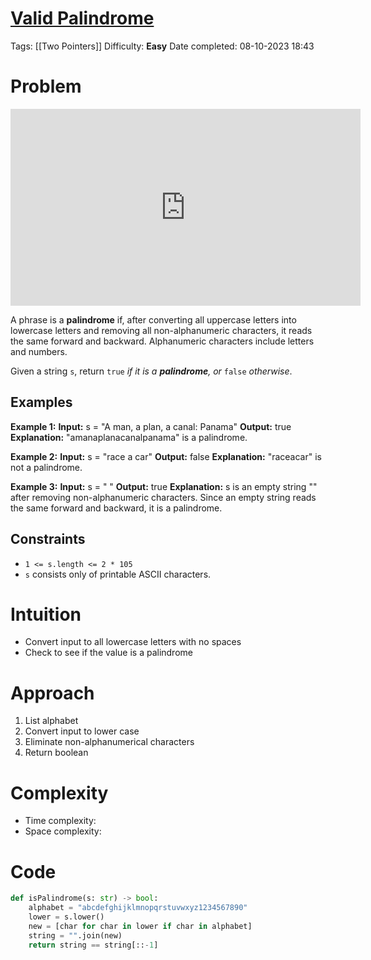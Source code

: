 # [Valid Palindrome](https://leetcode.com/problems/valid-palindrome/)
Tags: [[Two Pointers]]
Difficulty: **Easy**
Date completed: 08-10-2023 18:43
# Problem
<iframe width="560" height="315" src="https://www.youtube.com/embed/jJXJ16kPFWg?si=nxAIPJaAU0OaMUj4" title="YouTube video player" frameborder="0" allow="accelerometer; autoplay; clipboard-write; encrypted-media; gyroscope; picture-in-picture; web-share" allowfullscreen></iframe>

A phrase is a **palindrome** if, after converting all uppercase letters into lowercase letters and removing all non-alphanumeric characters, it reads the same forward and backward. Alphanumeric characters include letters and numbers.

Given a string `s`, return `true` _if it is a **palindrome**, or_ `false` _otherwise_.
## Examples
**Example 1:**
**Input:** s = "A man, a plan, a canal: Panama"
**Output:** true
**Explanation:** "amanaplanacanalpanama" is a palindrome.

**Example 2:**
**Input:** s = "race a car"
**Output:** false
**Explanation:** "raceacar" is not a palindrome.

**Example 3:**
**Input:** s = " "
**Output:** true
**Explanation:** s is an empty string "" after removing non-alphanumeric characters.
Since an empty string reads the same forward and backward, it is a palindrome.
## Constraints
- `1 <= s.length <= 2 * 105`
- `s` consists only of printable ASCII characters.
# Intuition
- Convert input to all lowercase letters with no spaces
- Check to see if the value is a palindrome
# Approach
1. List alphabet
2. Convert input to lower case
3. Eliminate non-alphanumerical characters
4. Return boolean
# Complexity
- Time complexity:
- Space complexity:
# Code
```Python
def isPalindrome(s: str) -> bool:
	alphabet = "abcdefghijklmnopqrstuvwxyz1234567890"
	lower = s.lower()
	new = [char for char in lower if char in alphabet]
	string = "".join(new)
	return string == string[::-1]
```